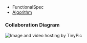   * FunctionalSpec
  * [Algorithm](Algorithm.md)

### Collaboration Diagram ###
<img src='http://i44.tinypic.com/2q8vozc.png' alt='Image and video hosting by TinyPic' border='0'>
